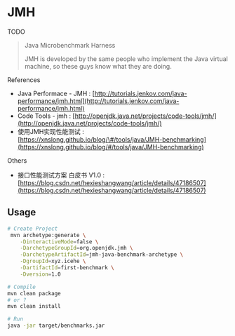 # JMH

TODO

> Java Microbenchmark Harness
>
> JMH is developed by the same people who implement the Java virtual machine, so these guys know what they are doing.

References

* Java Performace - JMH : [http://tutorials.jenkov.com/java-performance/jmh.html](http://tutorials.jenkov.com/java-performance/jmh.html)
* Code Tools - jmh : [http://openjdk.java.net/projects/code-tools/jmh/](http://openjdk.java.net/projects/code-tools/jmh/)
* 使用JMH实现性能测试 : [https://xnslong.github.io/blog/\#/tools/java/JMH-benchmarking](https://xnslong.github.io/blog/#/tools/java/JMH-benchmarking)

Others

* 接口性能测试方案 白皮书 V1.0 : [https://blog.csdn.net/hexieshangwang/article/details/47186507](https://blog.csdn.net/hexieshangwang/article/details/47186507)

## Usage

```bash
# Create Project
 mvn archetype:generate \
    -DinteractiveMode=false \
    -DarchetypeGroupId=org.openjdk.jmh \
    -DarchetypeArtifactId=jmh-java-benchmark-archetype \
    -DgroupId=xyz.icehe \
    -DartifactId=first-benchmark \
    -Dversion=1.0

# Compile
mvn clean package
# or ?
mvn clean install

# Run
java -jar target/benchmarks.jar
```

